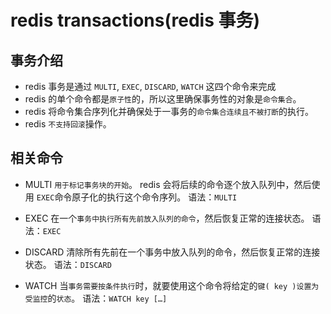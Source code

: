 # redis transactions(redis 事务)

## 事务介绍
- redis 事务是通过 `MULTI`, `EXEC`, `DISCARD`, `WATCH` 这四个命令来完成
- redis 的单个命令都是`原子性`的，所以这里确保事务性的对象是`命令集合`。
- redis 将命令集合序列化并确保处于一事务的`命令集合连续且不被打断`的执行。
- redis `不支持回滚`操作。

## 相关命令
- MULTI
    `用于标记事务块的开始`。
    redis 会将后续的命令逐个放入队列中，然后使用 `EXEC`命令原子化的执行这个命令序列。
    语法：`MULTI`

- EXEC
    在一个`事务中执行所有先前放入队列的命令`，然后恢复正常的连接状态。
    语法：`EXEC`

- DISCARD
    清除所有先前在一个事务中放入队列的命令，然后恢复正常的连接状态。
    语法：`DISCARD`

- WATCH
    当`事务需要按条件执行`时，就要使用这个命令将给定的`键( key )设置为受监控`的`状态`。
    语法：`WATCH key […]`

